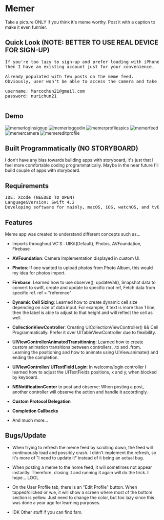 # Memer 

Take a picture ONLY if you think it's meme worthy. Post it with a caption to make it even funnier.

## Quick Look (NOTE: BETTER TO USE REAL DEVICE FOR SIGN-UP)

<pre>
If you're too lazy to sign-up and prefer loading with iPhone simulator instead of using a real device 
then I have an existing account just for your convenience.  

Already populated with few posts on the meme feed. 
Obviously, user won't be able to access the camera and take a picture unless one has a real device to take it with.

username: Marcochun21@gmail.com 
password: nurichun21

</pre>

## Demo

![memerloginsignup](https://user-images.githubusercontent.com/36717095/51081106-f1046700-16b5-11e9-9353-6851f5b61297.gif)
![memerloggedin](https://user-images.githubusercontent.com/36717095/51081107-f2ce2a80-16b5-11e9-9167-7329e332d0d7.gif)
![memerprofilespics](https://user-images.githubusercontent.com/36717095/51081108-f5c91b00-16b5-11e9-9c60-d4d46a7913bb.gif)
![memerfeed](https://user-images.githubusercontent.com/36717095/51081109-f8c40b80-16b5-11e9-9d25-191fbb6e89cc.gif)
![memercamera](https://user-images.githubusercontent.com/36717095/51081110-fa8dcf00-16b5-11e9-82ad-c2e4be5768d5.gif)
![memereditprofile](https://user-images.githubusercontent.com/36717095/51081111-fc579280-16b5-11e9-868a-5735bda8d6b3.gif)

## Built Programmatically (NO STORYBOARD)

I don't have any bias towards building apps with storyboard, it's just that I feel more comfortable coding programmatically. 
Maybe in the near future I'll build couple of apps with storyboard.

## Requirements

<pre>
IDE: Xcode (NEEDED TO OPEN)
Language&Version: Swift 4.2 
Developing software for mainly, macOS, iOS, watchOS, and tvOS.
</pre>

## Features

Meme app was created to understand different concepts such as...

- Imports throughout VC'S : UIKit(Default), Photos, AVFoundation, Firebase 

- **AVFoundation**: Camera Implementation displayed in custom UI.

- **Photos**: If one wanted to upload photos from Photo Album, this would my idea for photos import.
 
- **Firebase**: Learned how to use observe(), updateVal(), Snapshot data to convert to swift, create and update to specific root ref, Fetch data from specific ref. ref = "reference" 

- **Dynamic Cell Sizing**: Learned how to create dynamic cell size depending on size of data input. For example, if text is more than 1 line, then the label is able to adjust to that height and will reflect the cell as well.

- **CollectionViewController**: Creating UICollectionViewController() && Cell Programmatically. Prefer it over UITableViewController due to flexibility.

- **UIViewControllerAnimatedTransitioning**: Learned how to create custom animation transitions between controllers, .to and .from. Learning the positioning and how to animate using UIView.animate() and ending the completion.

- **UIViewController/ UITextField Login**: In welcome/login controller I learned how to adjust the UITextFields positions, x and y, when blocked by keyboard. 

- **NSNotificationCenter** to post and observe: When posting a post, another controller will observe the action and handle it accordingly. 

- **Custom Protocol Delegation**

- **Completion Callbacks**

- And much more...

## Bugs/Update

- When trying to refresh the meme feed by scrolling down, the feed will continuously load and possibly crash. 
I didn't implement the refresh, so it's more of "I need to update it" instead of it being an actual bug. 

- When posting a meme to the home feed, it will sometimes not appear instantly. Therefore, closing it and running it again will do the trick. I hope... LOOL

- On the User Profile tab, there is an "Edit Profile" button. When tapped/clicked or w.e, it will show a screen where
most of the bottom section is yellow. Just need to change the color, but too lazy since this was done a year ago for learning purposes. 

- IDK Other stuff if you can find fam.






